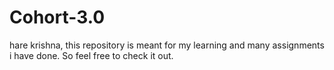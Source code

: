 # Cohort-3.0
hare krishna, this repository is meant for my learning and many assignments i have done. So feel free to check it out.
